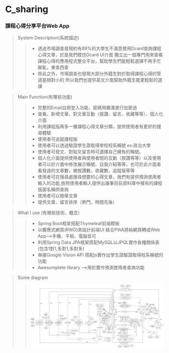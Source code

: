 # C_sharing
### 課程心得分享平台Web App
> System Description(系統描述)
>> * 透過市場調查發現約有89%的大學生不滿意使用Dcard查詢課程心得文章，於是我們模仿Dcard UI介面 獨立出一個專門用來查看課程心得的應用程式整合平台，幫助學生們能輕鬆選課不再手忙腳亂，東查西查
>> * 除此之外，市場調查也發現大部分外籍生對於取得課程心得的管道是相對小的 所以我們也提供英文介面幫助外籍生能更輕鬆的選課

> Main Function(有哪些功能)
>> * 完整的Email註冊登入功能，密碼用雜湊進行加密過
>> * 查看、新增文章、對文章互動（按讚、留言、收藏等等）、個人化介面
>> * 利用課程版再多一層課程心得文章分類，提供使用者有更好的搜尋體驗
>> * 使用者可追蹤課程版
>> * 使用者可以透過驗證學生證取得學校校系稱號 ex:政治大學
>> * 使用者可發文、對貼文留言時可選擇自己擁有的稱號。
>> * 個人化介面提供使用者與使用者間的互動（按讚等等）以及使用者可以於介面中修改展示稱號、自我介紹等等，也可於此介面查看發過的文章數，被按讚數，收藏數，追蹤版等等
>> * 使用者可在搜尋處搜尋想要的心得文章，我們有提供預測使用者輸入的功能,依照使用者輸入提供出幾筆目前資料庫中擁有的課程版面名稱供查詢
>> * 使用者可以檢舉文章
>> * 提供文章、留言排序（熱門，時間先後）

> What I use (有哪些技術、概念）
>> * Spring Boot框架搭配Thymeleaf前端模板
>> * 以響應式網頁(RWD)來設計前端UI 結合PWA將純網頁轉成Web App-->手機、平板、電腦皆可
>> * 利用Spring Data JPA框架搭配MySQL以JPQL實作各種關係表(包含1對1,多對1,多對多)
>> * 串接Google Vision API 搭配js實作出學生證驗證取得校系稱號的功能
>> * Awesomplete library -->用於實作預測使用者查詢功能

> Some diagram
>> ![C_Sharing_ERD.png](https://raw.githubusercontent.com/Lu-weiting/ImageRepository/master/C_Sharing_ERD.png)

